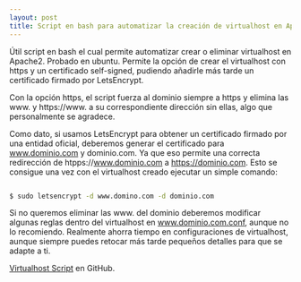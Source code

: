 ```yaml
---
layout: post
title: Script en bash para automatizar la creación de virtualhost en Apache2 con HTTPS y LetsEncrypt
---
```


Útil script en bash el cual permite automatizar crear o eliminar virtualhost en Apache2. Probado en ubuntu. 
Permite la opción de crear el virtualhost con https y un certificado self-signed, pudiendo añadirle más tarde un certificado firmado por LetsEncrypt.

Con la opción https, el script fuerza al dominio siempre a https y elimina las www. y https://www. a su correspondiente dirección sin ellas, algo que personalmente se agradece.

Como dato, si usamos LetsEncrypt para obtener un certificado firmado por una entidad oficial, deberemos generar el certificado para www.dominio.com y dominio.com.
Ya que eso permite una correcta redirección de htpps://www.dominio.com a https://dominio.com. Esto se consigue una vez con el virtualhost creado ejecutar un simple comando:
```bash

$ sudo letsencrypt -d www.domino.com -d dominio.com

```

Si no queremos eliminar las www. del dominio deberemos modificar algunas reglas dentro del virtualhost en www.dominio.com.conf, aunque no lo recomiendo.
Realmente ahorra tiempo en configuraciones de virtualhost, aunque siempre puedes retocar más tarde pequeños detalles para que se adapte a ti.


[Virtualhost Script](https://github.com/charlybs/virtualhost) en GitHub.

